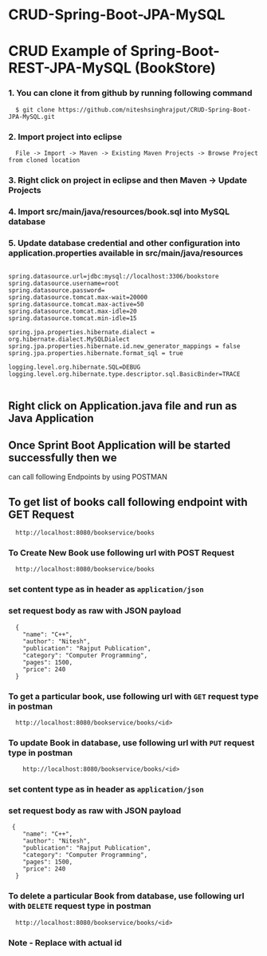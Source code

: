 # CRUD-Spring-Boot-JPA-MySQL

# CRUD Example of Spring-Boot-REST-JPA-MySQL (BookStore)

### 1. You can clone it from github by running following command

```
  $ git clone https://github.com/niteshsinghrajput/CRUD-Spring-Boot-JPA-MySQL.git
```

### 2. Import project into eclipse
```
  File -> Import -> Maven -> Existing Maven Projects -> Browse Project from cloned location
```
### 3. Right click on project in eclipse and then Maven -> Update Projects 

### 4. Import src/main/java/resources/book.sql into MySQL database

### 5. Update database credential and other configuration into application.properties available in src/main/java/resources

```

spring.datasource.url=jdbc:mysql://localhost:3306/bookstore
spring.datasource.username=root
spring.datasource.password=
spring.datasource.tomcat.max-wait=20000
spring.datasource.tomcat.max-active=50
spring.datasource.tomcat.max-idle=20
spring.datasource.tomcat.min-idle=15

spring.jpa.properties.hibernate.dialect = org.hibernate.dialect.MySQLDialect
spring.jpa.properties.hibernate.id.new_generator_mappings = false
spring.jpa.properties.hibernate.format_sql = true

logging.level.org.hibernate.SQL=DEBUG
logging.level.org.hibernate.type.descriptor.sql.BasicBinder=TRACE


```
## Right click on Application.java file and run as Java Application

## Once Sprint Boot Application will be started successfully then we 
can call following Endpoints by using POSTMAN

## To get list of books call following endpoint with GET Request
```
  http://localhost:8080/bookservice/books
```
### To Create New Book use following url with POST Request
```
  http://localhost:8080/bookservice/books
```
### set content type as in header as `application/json`
### set request body as raw with JSON payload
```
  {
    "name": "C++",
    "author": "Nitesh",
    "publication": "Rajput Publication",
    "category": "Computer Programming",
    "pages": 1500,
    "price": 240
  }

```
### To get a particular book, use following url with `GET` request type in postman
```
  http://localhost:8080/bookservice/books/<id>
```
### To update Book in database, use following url with `PUT` request type in postman
```
	http://localhost:8080/bookservice/books/<id>
```
### set content type as in header as `application/json`
### set request body as raw with JSON payload

```
 {
    "name": "C++",
    "author": "Nitesh",
    "publication": "Rajput Publication",
    "category": "Computer Programming",
    "pages": 1500,
    "price": 240
  }
```
### To delete a particular Book from database, use following url with `DELETE` request type in postman
```
  http://localhost:8080/bookservice/books/<id>
```

### Note - Replace <id> with actual id 
